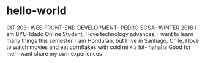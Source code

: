 # hello-world
CIT 203- WEB FRONT-END DEVELOPMENT- PEDRO SOSA- WINTER 2018
I am BYU-Idado Online Student, I love technology advances, I want to learn many things this semester.
I am Honduran, but I live in Santiago, Chile, I love to watch movies and eat cornflakes with cold milk a lot- hahaha Good for me!
I want share my own experiences
